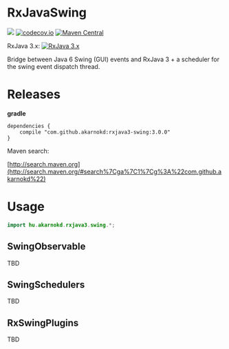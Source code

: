 # RxJavaSwing


<a href='https://github.com/akarnokd/RxJavaSwing/actions?query=workflow%3A%22Java+CI+with+Gradle%22'><img src='https://github.com/akarnokd/RxJavaSwing/workflows/Java%20CI%20with%20Gradle/badge.svg'></a>
[![codecov.io](http://codecov.io/github/akarnokd/RxJavaSwing/coverage.svg?branch=3.x)](http://codecov.io/github/akarnokd/RxJavaSwing?branch=3.x)
[![Maven Central](https://maven-badges.herokuapp.com/maven-central/com.github.akarnokd/rxjava3-swing/badge.svg)](https://maven-badges.herokuapp.com/maven-central/com.github.akarnokd/rxjava3-swing)

RxJava 3.x: [![RxJava 3.x](https://maven-badges.herokuapp.com/maven-central/io.reactivex.rxjava3/rxjava/badge.svg)](https://maven-badges.herokuapp.com/maven-central/io.reactivex.rxjava3/rxjava)

Bridge between Java 6 Swing (GUI) events and RxJava 3 + a scheduler for the swing event dispatch thread.

# Releases


**gradle**

```
dependencies {
    compile "com.github.akarnokd:rxjava3-swing:3.0.0"
}
```


Maven search:

[http://search.maven.org](http://search.maven.org/#search%7Cga%7C1%7Cg%3A%22com.github.akarnokd%22)

# Usage

```java
import hu.akarnokd.rxjava3.swing.*;
```

## SwingObservable

TBD

## SwingSchedulers

TBD

## RxSwingPlugins

TBD
